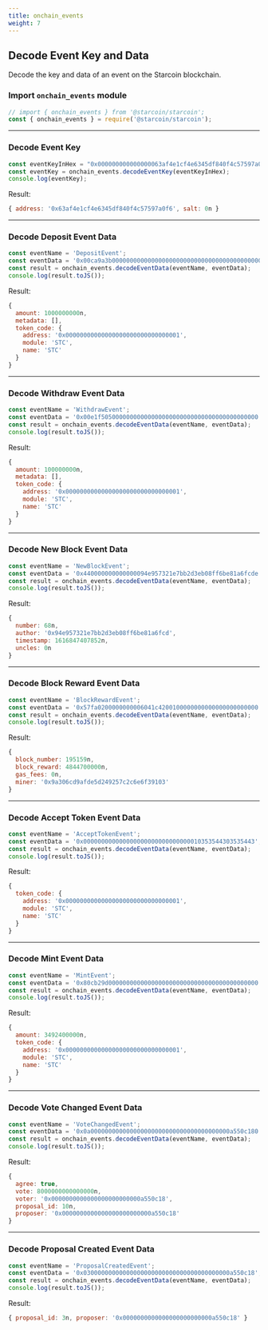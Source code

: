 ```yaml
---
title: onchain_events
weight: 7
---
```


<!--more-->

##  Decode Event Key and Data

Decode the key and data of an event on the Starcoin blockchain.

### Import `onchain_events` module

```js
// import { onchain_events } from '@starcoin/starcoin';
const { onchain_events } = require('@starcoin/starcoin');
```

---

### Decode Event Key

```js
const eventKeyInHex = "0x000000000000000063af4e1cf4e6345df840f4c57597a0f6";
const eventKey = onchain_events.decodeEventKey(eventKeyInHex);
console.log(eventKey);
```

Result: 
```js
{ address: '0x63af4e1cf4e6345df840f4c57597a0f6', salt: 0n }
```
---

### Decode Deposit Event Data

```js
const eventName = 'DepositEvent';
const eventData = '0x00ca9a3b00000000000000000000000000000000000000000000000000000001035354430353544300';
const result = onchain_events.decodeEventData(eventName, eventData);
console.log(result.toJS());
```

Result: 
```js
{
  amount: 1000000000n,
  metadata: [],
  token_code: {
    address: '0x00000000000000000000000000000001',
    module: 'STC',
    name: 'STC'
  }
}
```

---

### Decode Withdraw Event Data

```js
const eventName = 'WithdrawEvent';
const eventData = '0x00e1f50500000000000000000000000000000000000000000    000000000000001035354430353544300';
const result = onchain_events.decodeEventData(eventName, eventData);
console.log(result.toJS());
```

Result: 
```js
{
  amount: 100000000n,
  metadata: [],
  token_code: {
    address: '0x00000000000000000000000000000001',
    module: 'STC',
    name: 'STC'
  }
}
```

---

### Decode New Block Event Data

```js
const eventName = 'NewBlockEvent';
const eventData = '0x440000000000000094e957321e7bb2d3eb08ff6be81a6fcde    c8a9d73780100000000000000000000';
const result = onchain_events.decodeEventData(eventName, eventData);
console.log(result.toJS());
```

Result: 
```js
{
  number: 68n,
  author: '0x94e957321e7bb2d3eb08ff6be81a6fcd',
  timestamp: 1616847407852n,
  uncles: 0n
}
```

---

### Decode Block Reward Event Data

```js
const eventName = 'BlockRewardEvent';
const eventData = '0x57fa0200000000006041c4200100000000000000000000000    00000000000000000000000000000009a306cd9afde5d249257c2c6e6f39103';
const result = onchain_events.decodeEventData(eventName, eventData);
console.log(result.toJS());
```

Result: 
```js
{
  block_number: 195159n,
  block_reward: 4844700000n,
  gas_fees: 0n,
  miner: '0x9a306cd9afde5d249257c2c6e6f39103'
}
```
---

### Decode Accept Token Event Data

```js
const eventName = 'AcceptTokenEvent';
const eventData = '0x000000000000000000000000000000010353544303535443';
const result = onchain_events.decodeEventData(eventName, eventData);
console.log(result.toJS());
```

Result: 
```js
{
  token_code: {
    address: '0x00000000000000000000000000000001',
    module: 'STC',
    name: 'STC'
  }
}
```
---

### Decode Mint Event Data

```js
const eventName = 'MintEvent';
const eventData = '0x80cb29d000000000000000000000000000000000000000000    0000000000000010353544303535443';
const result = onchain_events.decodeEventData(eventName, eventData);
console.log(result.toJS());
```

Result: 
```js
{
  amount: 3492400000n,
  token_code: {
    address: '0x00000000000000000000000000000001',
    module: 'STC',
    name: 'STC'
  }
}
```
---

### Decode Vote Changed Event Data

```js
const eventName = 'VoteChangedEvent';
const eventData = '0x0a000000000000000000000000000000000000000a550c180    000000000000000000000000a550c180100003426f56b1c000000000000000000';
const result = onchain_events.decodeEventData(eventName, eventData);
console.log(result.toJS());
```

Result: 
```js
{
  agree: true,
  vote: 8000000000000000n,
  voter: '0x0000000000000000000000000a550c18',
  proposal_id: 10n,
  proposer: '0x0000000000000000000000000a550c18'
}
```
---

### Decode Proposal Created Event Data

```js
const eventName = 'ProposalCreatedEvent';
const eventData = '0x03000000000000000000000000000000000000000a550c18';
const result = onchain_events.decodeEventData(eventName, eventData);
console.log(result.toJS());
```

Result: 
```js
{ proposal_id: 3n, proposer: '0x0000000000000000000000000a550c18' }
```